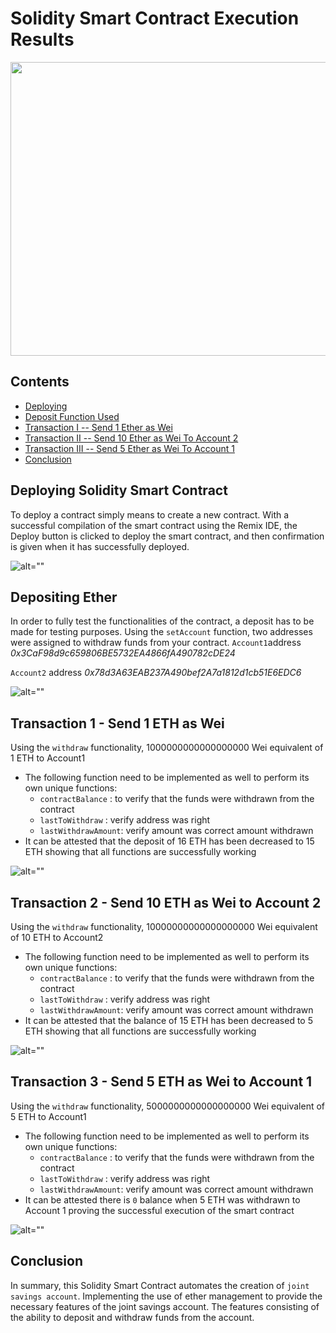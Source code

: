 # Solidity Smart Contract Execution Results

<p>
<img src ="eth-image.jpg" alt= "" width = "970", height = "470">
</p>

## Contents
* [Deploying](#deploying-solidity-smart-contract)
* [Deposit Function Used](#depositing-ether)
* [Transaction I -- Send 1 Ether as Wei](#transaction-1---send-1-eth-as-wei)
* [Transaction II -- Send 10 Ether as Wei To Account 2](#transaction-2---send-10-eth-as-wei-to-account-2)
* [Transaction III -- Send 5 Ether as Wei To Account 1](#transaction-3---send-5-eth-as-wei-to-account-1)
* [Conclusion](#conclusion)


## Deploying Solidity Smart Contract
To deploy a contract simply means to create a new contract. With a successful compilation of the smart contract using the Remix IDE, the Deploy button is clicked to deploy the smart contract, and then confirmation is given when it has successfully deployed.

![alt=""](./Deploy%20&%20Run%20T.png)



## Depositing Ether 
In order to fully test the functionalities of the contract, a deposit has to be made for testing purposes. Using the `setAccount` function, two addresses were assigned to withdraw funds from your contract. 
`Account1`address *0x3CaF98d9c659806BE5732EA4866fA490782cDE24*

`Account2` address *0x78d3A63EAB237A490bef2A7a1812d1cb51E6EDC6*

![alt=""](./Deposit_Testing.png)

## Transaction 1 - Send 1 ETH as Wei
Using the `withdraw` functionality, 1000000000000000000 Wei equivalent of 1 ETH to Account1
* The following function need to be implemented as well to perform its own unique functions:
    - `contractBalance` : to verify that the funds were withdrawn from the contract
    - `lastToWithdraw` : verify address was right
    - `lastWithdrawAmount`: verify amount was correct amount withdrawn
* It can be attested that the deposit of 16 ETH has been decreased to 15 ETH showing that all functions are successfully working

![alt=""](./Transaction_1.png)

## Transaction 2 - Send 10 ETH as Wei to Account 2
Using the `withdraw` functionality, 10000000000000000000 Wei equivalent of 10 ETH to Account2
* The following function need to be implemented as well to perform its own unique functions:
    - `contractBalance` : to verify that the funds were withdrawn from the contract
    - `lastToWithdraw` : verify address was right
    - `lastWithdrawAmount`: verify amount was correct amount withdrawn
* It can be attested that the balance of 15 ETH has been decreased to 5 ETH showing that all functions are successfully working

![alt=""](./Transaction_2.png)

## Transaction 3 - Send 5 ETH as Wei to Account 1
Using the `withdraw` functionality, 5000000000000000000 Wei equivalent of 5 ETH to Account1
* The following function need to be implemented as well to perform its own unique functions:
    - `contractBalance` : to verify that the funds were withdrawn from the contract
    - `lastToWithdraw` : verify address was right
    - `lastWithdrawAmount`: verify amount was correct amount withdrawn
* It can be attested there is `0` balance when 5 ETH was withdrawn to Account 1 proving the successful execution of the smart contract

![alt=""](./Transaction_3.png)


## Conclusion
In summary, this Solidity Smart Contract automates the creation of `joint savings account`. Implementing the use of ether management to provide the necessary features of the joint savings account. The features consisting of the ability to deposit and withdraw funds from the account.


